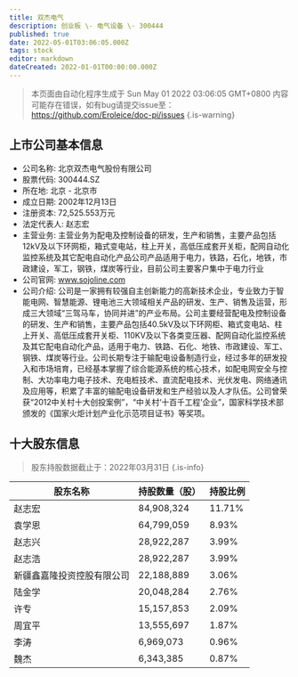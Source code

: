 ```yaml
---
title: 双杰电气
description: 创业板 \- 电气设备 \- 300444
published: true
date: 2022-05-01T03:06:05.000Z
tags: stock
editor: markdown
dateCreated: 2022-01-01T00:00:00.000Z
---
```


> 本页面由自动化程序生成于 Sun May 01 2022 03:06:05 GMT+0800
> 内容可能存在错误，如有bug请提交issue至：https://github.com/Eroleice/doc-pi/issues
{.is-warning}

## 上市公司基本信息
- 公司名称: 北京双杰电气股份有限公司
- 股票代码: 300444.SZ
- 所在地: 北京 - 北京市
- 成立日期: 2002年12月13日
- 注册资本: 72,525.553万元
- 法定代表人: 赵志宏
- 主营业务: 主营业务为配电及控制设备的研发，生产和销售，主要产品包括12kV及以下环网柜，箱式变电站，柱上开关，高低压成套开关柜，配网自动化监控系统及其它配电自动化产品公司产品适用于电力，铁路，石化，地铁，市政建设，军工，钢铁，煤炭等行业，目前公司主要客户集中于电力行业
- 公司官网: www.sojoline.com
- 公司介绍: 公司是一家拥有较强自主创新能力的高新技术企业，专业致力于智能电网、智慧能源、锂电池三大领域相关产品的研发、生产、销售及运营，形成三大领域“三驾马车，协同并进”的产业布局。公司主要经营配电及控制设备的研发、生产和销售，主要产品包括40.5kV及以下环网柜、箱式变电站、柱上开关、高低压成套开关柜、110KV及以下各类变压器、配网自动化监控系统及其它配电自动化产品，适用于电力、铁路、石化、地铁、市政建设、军工、钢铁、煤炭等行业。公司长期专注于输配电设备制造行业，经过多年的研发投入和市场培育，已经基本掌握了综合能源系统的核心技术，如配电网安全与控制、大功率电力电子技术、充电桩技术、直流配电技术、光伏发电、网络通讯及应用等，积累了丰富的输配电设备研发和生产经验以及人才队伍。公司曾荣获“2012中关村十大创投案例”，“中关村‘十百千工程’企业”，国家科学技术部颁发的《国家火炬计划产业化示范项目证书》等奖项。


## 十大股东信息
> 股东持股数据截止于：2022年03月31日
{.is-info}

| 股东名称 | 持股数量（股） | 持股比例 |
| --- | --- | --- |
| 赵志宏 | 84,908,324 | 11.71% |
| 袁学恩 | 64,799,059 | 8.93% |
| 赵志兴 | 28,922,287 | 3.99% |
| 赵志浩 | 28,922,287 | 3.99% |
| 新疆鑫嘉隆投资控股有限公司 | 22,188,889 | 3.06% |
| 陆金学 | 20,048,284 | 2.76% |
| 许专 | 15,157,853 | 2.09% |
| 周宜平 | 13,555,697 | 1.87% |
| 李涛 | 6,969,073 | 0.96% |
| 魏杰 | 6,343,385 | 0.87% |




